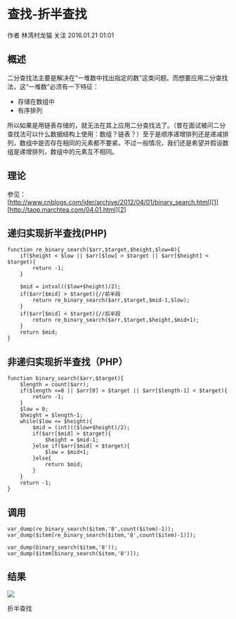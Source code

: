 # 查找-折半查找

 作者  林湾村龙猫 关注 2016.01.21 01:01  

## **概述**

二分查找法主要是解决在“一堆数中找出指定的数”这类问题。而想要应用二分查找法，这“一堆数”必须有一下特征：

* 存储在数组中
* 有序排列

所以如果是用链表存储的，就无法在其上应用二分查找法了。（曽在面试被问二分查找法可以什么数据结构上使用：数组？链表？）至于是顺序递增排列还是递减排列，数组中是否存在相同的元素都不要紧。不过一般情况，我们还是希望并假设数组是递增排列，数组中的元素互不相同。

## **理论**

参见：  
[http://www.cnblogs.com/ider/archive/2012/04/01/binary_search.html][1]  
[http://taop.marchtea.com/04.01.html][2]

## **递归实现折半查找(PHP)**

    function re_binary_search($arr,$target,$height,$low=0){
        if($height < $low || $arr[$low] > $target || $arr[$height] < $target){
            return -1;
        }
    
        $mid = intval(($low+$height)/2);
        if($arr[$mid] > $target){//前半段
            return re_binary_search($arr,$target,$mid-1,$low);
        }
        if($arr[$mid] < $target){//后半段
            return re_binary_search($arr,$target,$height,$mid+1);
        }
        return $mid;
    }

## **非递归实现折半查找（PHP）**

    function binary_search($arr,$target){
        $length = count($arr);
        if($length <=0 || $arr[0] > $target || $arr[$length-1] < $target){
            return -1;
        }
        $low = 0;
        $height = $length-1;
        while($low <= $height){
            $mid = (int)(($low+$height)/2);
            if($arr[$mid] > $target){
                $height = $mid-1;
            }else if($arr[$mid] < $target){
                $low = $mid+1;
            }else{
                return $mid;
            }
        }
        return -1;
    }

## **调用**

    var_dump(re_binary_search($item,'8',count($item)-1));
    var_dump($item[re_binary_search($item,'8',count($item)-1)]);
    
    var_dump(binary_search($item,'8'));
    var_dump($item[binary_search($item,'8')]);

## **结果**

![][3]



折半查找


[1]: http://www.cnblogs.com/ider/archive/2012/04/01/binary_search.html
[2]: http://taop.marchtea.com/04.01.html
[3]: http://upload-images.jianshu.io/upload_images/301894-b0b139ddc006b977?imageMogr2/auto-orient/strip%7CimageView2/2/w/1240